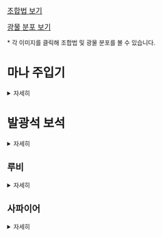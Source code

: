 <big>[조합법 보기](./recipe/Recipe.md)</big>

<big>[광물 분포 보기](./worldgen/OreGen.md)</big>

\* 각 이미지를 클릭해 조합법 및 광물 분포를 볼 수 있습니다.

# 마나 주입기
<details>
<summary>자세히</summary>


<img alt="mana_injector_ex.gif" src="../image/gui/mana_injector_screen.gif" align="top"/>[<img alt="mana_injector.png" height="80" src="../image/block/mana_injector.png" width="80"/>](./recipe/Recipe.md#마나-주입기)

- 레벨을 사용해 아이템을 제작하는 조합대입니다.
</details>




# 발광석 보석
<details>
<summary>자세히</summary>


[![glowstone_gem.png](../image/item/glowstone_gem.png)](./recipe/Recipe.md#발광-보석)
[![enchanted_glowstone_gem.png](../image/item/enchanted_glowstone_gem.png)](./recipe/Recipe.md#마법이-부여된-발광-보석)
[<img alt="glowstone_gem_block.png" height="80" src="../image/block/glowstone_gem_block.png" width="80"/>](./recipe/Recipe.md#발광-보석-블록)

- 발광석을 화로에 녹여서 만듭니다.


- 빛과 관련된 아이템들을 만드는데 사용됩니다.





## 발광 보석 랜턴
[![glowstone_gem_lanttern.png](../image/item/glowstone_gem_lanttern.png)](./recipe/Recipe.md#발광-보석-랜턴)
[<img alt="glowstone_gem_lantern.png" height="80" src="../image/block/glowstone_gem_lantern.png" width="80"/>](./recipe/Recipe.md#발광-보석-랜턴)
[<img alt="glowstone_gem_lantern_hanging.png" height="80" src="../image/block/glowstone_gem_lantern_hanging.png" width="80"/>](./recipe/Recipe.md#발광-보석-랜턴)
[<img alt="glowstone_gem_lantern_fixed.png" height="80" src="../image/block/glowstone_gem_lantern_fixed.png" width="80"/>](./recipe/Recipe.md#발광-보석-랜턴)

- 들고 있으면 상시 야간투시 효과인 랜턴의 불빛 효과를 받습니다.


- 레벨이 높을 수록 더 좋은 시야를 갖습니다.
  - 레벨1: 야간 투시의 5% 강도
  - 레벨2: 야간 투시의 15% 강도
  - 레벨3: 야간 투시의 100% 강도


- 블록 형태에서도 레벨에 따라 밝기가 달라집니다.
  - 레벨1: 밝기 레벨 5
  - 레벨2: 밝기 레벨 10
  - 레벨3: 밝기 레벨 15


- Curios 모드를 지원합니다. 벨트 슬롯에 착용해보세요.


### 랜턴의 불빛 이펙트 아이콘

<img alt="light_vision.png" height="80" src="../image/effect/light_vision.png" width="80"/>


### 발광 보석 랜턴 들고 있는 모습

<img alt="glowstone_gem_lantern_model_in_hand.jpeg" src="../image/screenshot/glowstone_gem_lantern_model_in_hand.jpeg" width="100" title="손에 들고 있을 때"/>
<img alt="glowstone_gem_lantern_model_in_curios.jpeg" src="../image/screenshot/glowstone_gem_lantern_model_in_curios.jpeg" width="100" title="Curios 벨트 슬롯에 장착했을 때"/>

왼쪽: 손에 들고 있을 때<br>
오른쪽: Curios 벨트 슬롯에 장착했을 때





## 빛의 지팡이
[![light_staff.png](../image/item/light_staff.png)](./recipe/Recipe.md#빛의-지팡이)
![light_orb.gif](../image/particle/light_orb.gif)

- 우클릭으로 빛 오브 블록을 설치합니다.


- 내구도는 300이며, 사용할 때마다 줄어듭니다.


- 발광석 보석으로 수리할 수 있습니다.


- 내구성 및 수선 인첸트를 붙일 수 있습니다.

</details>




## 루비
<details>
<summary>자세히</summary>


[![ruby.png](../image/item/ruby.png)](./recipe/Recipe.md#루비)
[![enchanted_ruby.png](../image/item/enchanted_ruby.png)](./recipe/Recipe.md#마법이-부여된-루비)
[<img alt="ruby_block.png" height="80" src="../image/block/ruby_block.png" width="80"/>](./recipe/Recipe.md#루비-블록)
[<img alt="ruby_ore.png" height="80" src="../image/block/ruby_ore.gif" width="80"/>](./worldgen/OreGen.md#루비)

- 불과 관련된 아이템을 제작하는데 사용됩니다.

</details>




## 사파이어
<details>
<summary>자세히</summary>


[![sapphire.png](../image/item/sapphire.png)](./recipe/Recipe.md#사파이어)
[![enchanted_sapphire.png](../image/item/enchanted_sapphire.png)](./recipe/Recipe.md#마법이-부여된-사파이어)
[<img alt="sapphire_block.png" height="80" src="../image/block/sapphire_block.png" width="80"/>](./recipe/Recipe.md#사파이어-블록)
[<img alt="sapphire_ore.png" height="80" src="../image/block/sapphire_ore.gif" width="80"/>](./worldgen/OreGen.md#사파이어)

- 물과 관련된 아이템을 제작하는데 사용됩니다.

</details>
